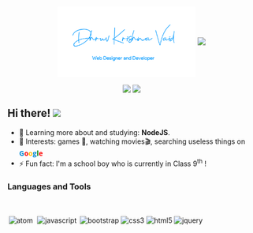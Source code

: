 <p align="center">
    <img align="center" width="280" src="sig.png" />
    <img align="center" width="510" src="banner.gif" />
</p>

<p align="center">
    <img
      align="center"
      src="https://github-readme-stats.vercel.app/api/top-langs/?username=dhruvkrishnavaid&layout=compact"
    />
    <img
      align="center"
      height="165"
      src="https://github-readme-stats.vercel.app/api?username=dhruvkrishnavaid&count_private=true&show_icons=true&custom_title=Github%20Status&hide=issues"
    />
</p>

## Hi there! <img src="https://raw.githubusercontent.com/iampavangandhi/iampavangandhi/master/gifs/Hi.gif" width="30px">

-   🌱 Learning more about and studying: **NodeJS**.
-   💙 Interests: games 👾, watching movies🎬, searching useless things on <a href="https://www.google.com/" style="text-decoration:none"><strong><font face="open sans" color="#0288d1">G<font color="red">o<font color="#FFBF00">o<font color="#0288d1">g<font color="green">l<font color="red">e</font></font></font></font></font></font></strong></a>
- ⚡ Fun fact: I'm a school boy who is currently in Class 9<sup>th</sup> !

### Languages and Tools

<br/>

<p align="left">
  <a href="https://atom.io" target="_blank" style="text-decoration:none">
    <img
    src="https://devicon.dev/devicon.git/icons/atom/atom-original.svg"
    alt="atom"
    width="40"
    height="40"
    style="margin:2.5px"
    />
  </a>
  <a href="https://developer.mozilla.org/en-US/docs/Web/JavaScript" target="_blank" style="text-decoration:none">
    <img
    src="https://devicons.github.io/devicon/devicon.git/icons/javascript/javascript-original.svg"
    alt="javascript"
    width="40"
    height="40"
    style="margin:2.5px"
    />
  </a>
  <a href="https://getbootstrap.com" target="_blank" style="text-decoration:none">
    <img
    src="https://devicon.dev/devicon.git/icons/bootstrap/bootstrap-plain.svg"
    alt="bootstrap"
    width="40"
    height="40"
    style="margin"
    />
  </a>
  <a href="https://developer.mozilla.org/en-US/docs/Web/css" target="_blank" style="text-decoration:none">
  <img
    src="https://devicon.dev/devicon.git/icons/css3/css3-plain-wordmark.svg"
    alt="css3"
    width="40"
    height="40"
    />
  </a>
  <a href="https://developer.mozilla.org/en-US/docs/Web/html" target="_blank" style="text-decoration:none">
    <img
    src="https://devicon.dev/devicon.git/icons/html5/html5-plain-wordmark.svg"
    alt="html5"
    width="40"
    height="40"
    />
  </a>
  <a href="https://jquery.com" target="_blank" style="text-decoration:none">
    <img
    src="https://devicon.dev/devicon.git/icons/jquery/jquery-plain-wordmark.svg"
    alt="jquery"
    width="40"
    height="40"
/>
</a>
</p>
